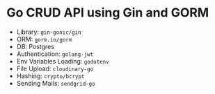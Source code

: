 # Go CRUD API using Gin and GORM

- Library: `gin-gonic/gin`
- ORM: `gorm.io/gorm`
- DB: Postgres
- Authentication: `golang-jwt`
- Env Variables Loading: `godotenv`
- File Upload: `cloudinary-go`
- Hashing: `crypto/bcrypt`
- Sending Mails: `sendgrid-go`
